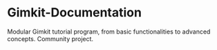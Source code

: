 # Gimkit-Documentation
Modular Gimkit tutorial program, from basic functionalities to advanced concepts. Community project. 
